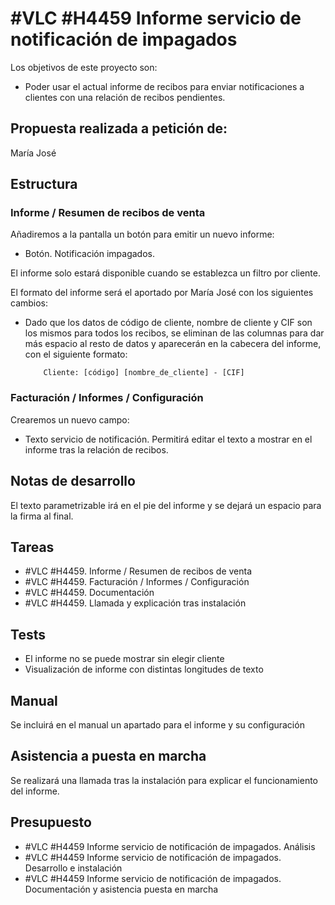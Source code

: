 # #VLC #H4459 Informe servicio de notificación de impagados

Los objetivos de este proyecto son:
+ Poder usar el actual informe de recibos para enviar notificaciones a clientes con una relación de recibos pendientes.

## Propuesta realizada a petición de:
María José

## Estructura

### Informe / Resumen de recibos de venta
Añadiremos a la pantalla un botón para emitir un nuevo informe:
+ Botón. Notificación impagados.

El informe solo estará disponible cuando se establezca un filtro por cliente.

El formato del informe será el aportado por María José con los siguientes cambios:

+ Dado que los datos de código de cliente, nombre de cliente y CIF son los mismos para todos los recibos, se eliminan de las columnas para dar más espacio al resto de datos y aparecerán en la cabecera del informe, con el siguiente formato:

    ```
        Cliente: [código] [nombre_de_cliente] - [CIF]
    ```

### Facturación / Informes / Configuración
Crearemos un nuevo campo:

+ Texto servicio de notificación. Permitirá editar el texto a mostrar en el informe tras la relación de recibos.

## Notas de desarrollo
El texto parametrizable irá en el pie del informe y se dejará un espacio para la firma al final.

## Tareas
* #VLC #H4459. Informe / Resumen de recibos de venta
* #VLC #H4459. Facturación / Informes / Configuración
* #VLC #H4459. Documentación
* #VLC #H4459. Llamada y explicación tras instalación

## Tests
+ El informe no se puede mostrar sin elegir cliente
+ Visualización de informe con distintas longitudes de texto

## Manual
Se incluirá en el manual un apartado para el informe y su configuración

## Asistencia a puesta en marcha
Se realizará una llamada tras la instalación para explicar el funcionamiento del informe.

## Presupuesto
* #VLC #H4459 Informe servicio de notificación de impagados. Análisis
* #VLC #H4459 Informe servicio de notificación de impagados. Desarrollo e instalación
* #VLC #H4459 Informe servicio de notificación de impagados. Documentación y asistencia puesta en marcha
